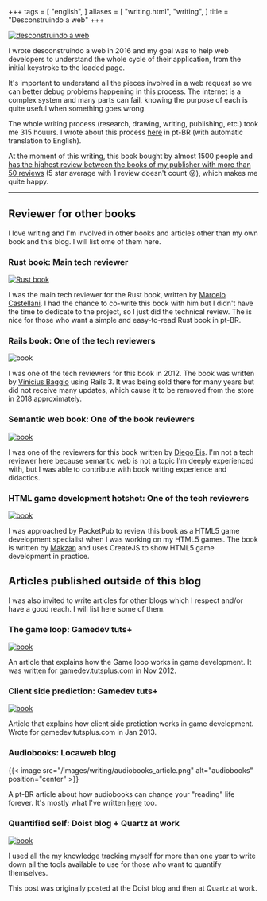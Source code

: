 +++
tags = [
  "english",
]
aliases = [
  "writing.html",
  "writing",
]
title = "Desconstruindo a web"
+++


[![desconstruindo a web](/images/writing/desconstruindoaweb_book.jpg)](https://desconstruindoaweb.com.br)

I wrote desconstruindo a web in 2016 and my goal was to help web developers to
understand the whole cycle of their application, from the initial keystroke to
the loaded page.

It's important to understand all the pieces involved in a web request so we can
better debug problems happening in this process. The internet is a complex
system and many parts can fail, knowing the purpose of each is quite useful
when something goes wrong.

The whole writing process (research, drawing, writing, publishing, etc.) took
me 315 houurs. I wrote about this process [here](/desconstruindoaweb) in pt-BR
(with automatic translation to English).

At the moment of this writing, this book bought by almost 1500 people and [has
the highest review between the books of my publisher with more than 50
reviews](https://www.goodreads.com/review/list/27871094?sort=num_ratings) (5
star average with 1 review doesn't count 😛), which makes me quite happy.

------------------

## Reviewer for other books

I love writing and I'm involved in other books and articles other than my own
book and this blog. I will list ome of them here.

### Rust book: Main tech reviewer

[![Rust book](/images/writing/rust_book.jpg)](https://www.casadocodigo.com.br/products/livro-rust)

I was the main tech reviewer for the Rust book, written by [Marcelo
Castellani](https://twitter.com/mfcastellani). I had the chance to co-write
this book with him but I didn't have the time to dedicate to the project, so I
just did the technical review. The is nice for those who want a simple and easy-to-read Rust book in pt-BR.

### Rails book: One of the tech reviewers

![book](/images/writing/rubyonrails_book.jpg)

I was one of the tech reviewers for this book in 2012. The book was written by
[Vinicius Baggio](https://twitter.com/vinibaggio) using Rails 3. It was being
sold there for many years but did not receive many updates, which cause it to
be removed from the store in 2018 approximately.

### Semantic web book: One of the book reviewers

[![book](/images/writing/websemantica_book.jpg)](https://www.casadocodigo.com.br/products/livro-web-semantica)

I was one of the reviewers for this book written by [Diego
Eis](https://diegoeis.com). I'm not a tech reviewer here because semantic web
is not a topic I'm deeply experienced with, but I was able to contribute with
book writing experience and didactics.

### HTML game development hotshot: One of the tech reviewers

[![book](/images/writing/html5_book.jpg)](https://www.packtpub.com/game-development/html5-game-development-hotshot)

I was approached by PacketPub to review this book as a HTML5 game development
specialist when I was working on my HTML5 games. The book is written by
[Makzan](https://www.packtpub.com/books/info/authors/makzan) and uses CreateJS
to show HTML5 game development in practice.

## Articles published outside of this blog

I was also invited to write articles for other blogs which I respect and/or
have a good reach. I will list here some of them.

### The game loop: Gamedev tuts+

[![book](/images/writing/gameloop_article.jpg)](https://gamedevelopment.tutsplus.com/articles/gamedev-glossary-what-is-the-game-loop--gamedev-2469)

An article that explains how the Game loop works in game development. It was
written for gamedev.tutsplus.com in Nov 2012.

### Client side prediction: Gamedev tuts+

[![book](/images/writing/clientsideprediction_article.jpg)](https://gamedevelopment.tutsplus.com/articles/gamedev-glossary-what-is-client-side-prediction--gamedev-3849)

Article that explains how client side pretiction works in game development.
Wrote for gamedev.tutsplus.com in Jan 2013.

### Audiobooks: Locaweb blog

{{< image src="/images/writing/audiobooks_article.png" alt="audiobooks" position="center" >}}

A pt-BR article about how audiobooks can change your "reading" life forever.
It's mostly what I've written [here](/audiobooks) too.

### Quantified self: Doist blog + Quartz at work

[![book](/images/writing/quantified_article.jpg)](https://qz.com/work/1431910/mostly-free-tools-to-track-almost-every-area-of-your-life/)

I used all the my knowledge tracking myself for more than one year to write
down all the tools available to use for those who want to quantify themselves.

This post was originally posted at the Doist blog and then at Quartz at work.
